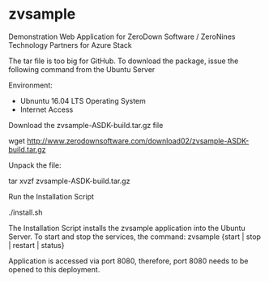 # zvsample
Demonstration Web Application for ZeroDown Software / ZeroNines Technology Partners for Azure Stack

The tar file is too big for GitHub.  To download the package, issue the following command from the Ubuntu Server

Environment:
- Ubnuntu 16.04 LTS Operating System
- Internet Access

Download the zvsample-ASDK-build.tar.gz file

wget http://www.zerodownsoftware.com/download02/zvsample-ASDK-build.tar.gz



Unpack the file:  

tar xvzf zvsample-ASDK-build.tar.gz

Run the Installation Script

./install.sh


The Installation Script installs the zvsample application into the Ubuntu Server.  To start and stop the services,
the command:
zvsample {start | stop | restart | status}

Application is accessed via port 8080, therefore, port 8080 needs to be opened to this deployment.
